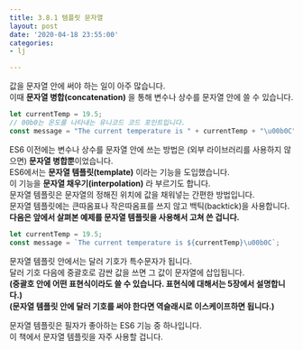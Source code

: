 ```yaml
---
title: 3.8.1 템플릿 문자열
layout: post
date: '2020-04-18 23:55:00'
categories:
- lj

---
```


값을 문자열 안에 써야 하는 일이 아주 많습니다.  
이때 **문자열 병합(concatenation)** 을 통해 변수나 상수를 문자열 안에 쓸 수 있습니다.

```javascript
let currentTemp = 19.5;
// 00b0는 온도를 나타내는 유니코드 코드 포인트입니다.
const message = "The current temperature is " + currentTemp + "\u00b0C";
```

ES6 이전에는 변수나 상수를 문자열 안에 쓰는 방법은 (외부 라이브러리를 사용하지 않으면) **문자열 병합뿐**이었습니다.  
ES6에서는 **문자열 템플릿(template)** 이라는 기능을 도입했습니다.  
이 기능을 **문자열 채우기(interpolation)** 라 부르기도 합니다.  
문자열 템플릿은 문자열의 정해진 위치에 값을 채워넣는 간편한 방법입니다.  
문자열 템플릿에는 큰따옴표나 작은따옴표를 쓰지 않고 백틱(backtick)을 사용합니다.  
**다음은 앞에서 살펴본 예제를 문자열 템플릿을 사용해서 고쳐 쓴 겁니다.**

```javascript
let currentTemp = 19.5;
const message = `The current temperature is ${currentTemp}\u00b0C`;
```

문자열 템플릿 안에서는 달러 기호가 특수문자가 됩니다.  
달러 기호 다음에 중괄호로 감싼 값을 쓰면 그 값이 문자열에 삽입됩니다.  
**(중괄호 안에 어떤 표현식이라도 쓸 수 있습니다. 표현식에 대해서는 5장에서 설명합니다.)**  
**(문자열 템플릿 안에 달러 기호를 써야 한다면 역슬래시로 이스케이프하면 됩니다.)**

문자열 템플릿은 필자가 좋아하는 ES6 기능 중 하나입니다.  
이 책에서 문자열 템플릿을 자주 사용할 겁니다.